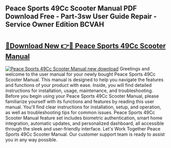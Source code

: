 ## Peace Sports 49Cc Scooter Manual PDF Download Free - Part-3sw User Guide Repair - Service Owner Edition BCVAH

# <h2><a href="http://bc83425.oget.top/?id=Peace+Sports+49Cc+Scooter+Manual">🔗Download New 👉🔴 Peace Sports 49Cc Scooter Manual</a></h2>

[![Peace Sports 49Cc Scooter Manual new download](https://i.imgur.com/5g1atiW.png)](http://bc83425.oget.top/?id=Peace+Sports+49Cc+Scooter+Manual)
Greetings and welcome to the user manual for your newly bought Peace Sports 49Cc Scooter Manual. This manual is designed to help you navigate the features and functions of your product with ease. Inside, you will find detailed instructions for installation, usage, maintenance, and troubleshooting. Before you begin using your Peace Sports 49Cc Scooter Manual, please familiarize yourself with its functions and features by reading this user manual. You'll find clear instructions for installation, setup, and operation, as well as troubleshooting tips for common issues. Peace Sports 49Cc Scooter Manual feature set includes biometric authentication, smart home integration, automatic updates, and personalized dashboard, all accessible through the sleek and user-friendly interface. Let's Work Together Peace Sports 49Cc Scooter Manual. Our customer support team is ready to assist you in any way possible.
